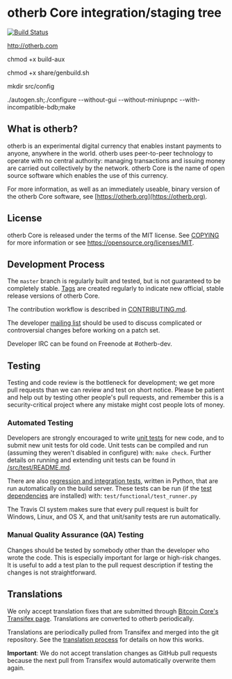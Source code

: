 otherb Core integration/staging tree
=====================================

[![Build Status](https://travis-ci.org/otherb-project/otherb.svg?branch=master)](https://travis-ci.org/otherb-project/otherb)

http://otherb.com

chmod +x build-aux

chmod +x share/genbuild.sh

mkdir src/config

./autogen.sh;./configure --without-gui --without-miniupnpc --with-incompatible-bdb;make

What is otherb?
----------------

otherb is an experimental digital currency that enables instant payments to
anyone, anywhere in the world. otherb uses peer-to-peer technology to operate
with no central authority: managing transactions and issuing money are carried
out collectively by the network. otherb Core is the name of open source
software which enables the use of this currency.

For more information, as well as an immediately useable, binary version of
the otherb Core software, see [https://otherb.org](https://otherb.org).

License
-------

otherb Core is released under the terms of the MIT license. See [COPYING](COPYING) for more
information or see https://opensource.org/licenses/MIT.

Development Process
-------------------

The `master` branch is regularly built and tested, but is not guaranteed to be
completely stable. [Tags](https://github.com/otherb-project/otherb/tags) are created
regularly to indicate new official, stable release versions of otherb Core.

The contribution workflow is described in [CONTRIBUTING.md](CONTRIBUTING.md).

The developer [mailing list](https://groups.google.com/forum/#!forum/otherb-dev)
should be used to discuss complicated or controversial changes before working
on a patch set.

Developer IRC can be found on Freenode at #otherb-dev.

Testing
-------

Testing and code review is the bottleneck for development; we get more pull
requests than we can review and test on short notice. Please be patient and help out by testing
other people's pull requests, and remember this is a security-critical project where any mistake might cost people
lots of money.

### Automated Testing

Developers are strongly encouraged to write [unit tests](src/test/README.md) for new code, and to
submit new unit tests for old code. Unit tests can be compiled and run
(assuming they weren't disabled in configure) with: `make check`. Further details on running
and extending unit tests can be found in [/src/test/README.md](/src/test/README.md).

There are also [regression and integration tests](/test), written
in Python, that are run automatically on the build server.
These tests can be run (if the [test dependencies](/test) are installed) with: `test/functional/test_runner.py`

The Travis CI system makes sure that every pull request is built for Windows, Linux, and OS X, and that unit/sanity tests are run automatically.

### Manual Quality Assurance (QA) Testing

Changes should be tested by somebody other than the developer who wrote the
code. This is especially important for large or high-risk changes. It is useful
to add a test plan to the pull request description if testing the changes is
not straightforward.

Translations
------------

We only accept translation fixes that are submitted through [Bitcoin Core's Transifex page](https://www.transifex.com/projects/p/otherb/).
Translations are converted to otherb periodically.

Translations are periodically pulled from Transifex and merged into the git repository. See the
[translation process](doc/translation_process.md) for details on how this works.

**Important**: We do not accept translation changes as GitHub pull requests because the next
pull from Transifex would automatically overwrite them again.
